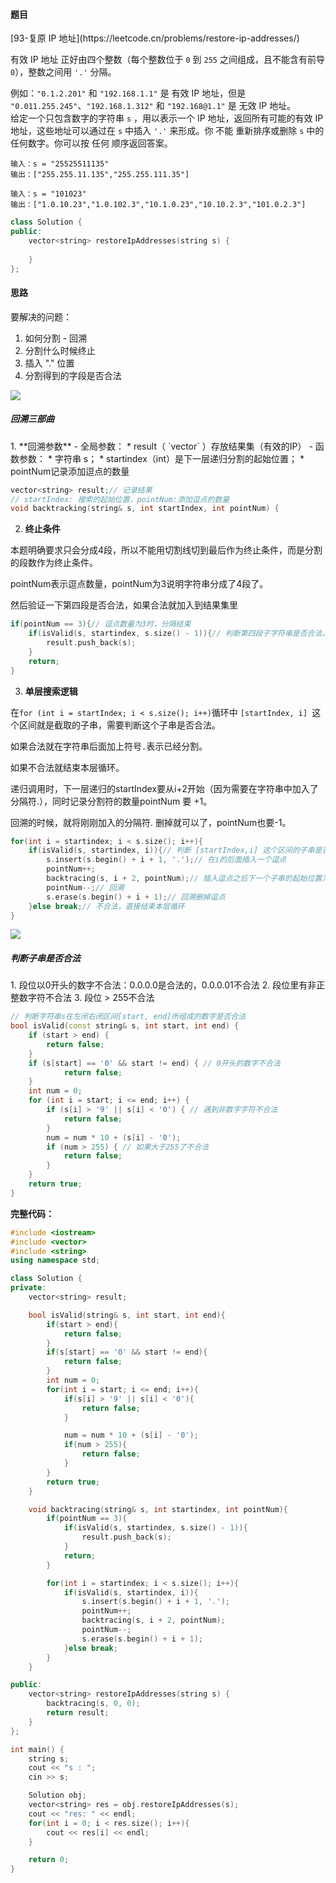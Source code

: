 <h4 id="QB3Ei">题目</h4>
[93-复原 IP 地址](https://leetcode.cn/problems/restore-ip-addresses/)

有效 IP 地址 正好由四个整数（每个整数位于 `0` 到 `255` 之间组成，且不能含有前导 `0`），整数之间用 `'.'` 分隔。

例如：`"0.1.2.201"` 和 `"192.168.1.1"` 是 有效 IP 地址，但是 `"0.011.255.245"`、`"192.168.1.312"` 和 `"192.168@1.1"` 是 无效 IP 地址。  
给定一个只包含数字的字符串 `s` ，用以表示一个 IP 地址，返回所有可能的有效 IP 地址，这些地址可以通过在 `s` 中插入 `'.'` 来形成。你 不能 重新排序或删除 `s` 中的任何数字。你可以按 任何 顺序返回答案。

```plain
输入：s = "25525511135"
输出：["255.255.11.135","255.255.111.35"]
```

```plain
输入：s = "101023"
输出：["1.0.10.23","1.0.102.3","10.1.0.23","10.10.2.3","101.0.2.3"]
```

```cpp
class Solution {
public:
    vector<string> restoreIpAddresses(string s) {
        
    }
};
```



<h4 id="BY7Se">思路</h4>
要解决的问题：

1. 如何分割 - 回溯
2. 分割什么时候终止
3. 插入 "." 位置
4. 分割得到的字段是否合法



![](https://cdn.nlark.com/yuque/0/2025/png/29336392/1750735449731-bb8ac578-373d-4414-82d8-9e9b6a671d3e.png)  


<h5 id="nkYwx">回溯三部曲</h5>
1. **回溯参数**
    - 全局参数：
        * result（ `vector<string>` ）存放结果集（有效的IP）
    - 函数参数：
        * 字符串 s；
        * startindex（int）是下一层递归分割的起始位置；
        * pointNum记录添加逗点的数量

```cpp
vector<string> result;// 记录结果
// startIndex: 搜索的起始位置，pointNum:添加逗点的数量
void backtracking(string& s, int startIndex, int pointNum) {
```

2. **终止条件**

本题明确要求只会分成4段，所以不能用切割线切到最后作为终止条件，而是分割的段数作为终止条件。

pointNum表示逗点数量，pointNum为3说明字符串分成了4段了。

然后验证一下第四段是否合法，如果合法就加入到结果集里

```cpp
if(pointNum == 3){// 逗点数量为3时，分隔结束
    if(isValid(s, startindex, s.size() - 1)){// 判断第四段子字符串是否合法，如果合法就放进result中
        result.push_back(s);
    }
    return;
}
```

3. **单层搜索逻辑**

在`for (int i = startIndex; i < s.size(); i++)`循环中 `[startIndex, i] `这个区间就是截取的子串，需要判断这个子串是否合法。

如果合法就在字符串后面加上符号`.`表示已经分割。

如果不合法就结束本层循环。

递归调用时，下一层递归的startIndex要从i+2开始（因为需要在字符串中加入了分隔符.），同时记录分割符的数量pointNum 要 +1。

回溯的时候，就将刚刚加入的分隔符. 删掉就可以了，pointNum也要-1。

```cpp
for(int i = startindex; i < s.size(); i++){
    if(isValid(s, startindex, i)){// 判断 [startIndex,i] 这个区间的子串是否合法
        s.insert(s.begin() + i + 1, '.');// 在i的后面插入一个逗点
        pointNum++;
        backtracing(s, i + 2, pointNum);// 插入逗点之后下一个子串的起始位置为i+2
        pointNum--;// 回溯
        s.erase(s.begin() + i + 1);// 回溯删掉逗点
    }else break;// 不合法，直接结束本层循环
}
```

![](https://cdn.nlark.com/yuque/0/2025/png/29336392/1750735472797-193ee2ee-1a77-4059-a3f8-9cb5849c165e.png)

<h5 id="WWFs7">判断子串是否合法</h5>
1. 段位以0开头的数字不合法：0.0.0.0是合法的，0.0.0.01不合法
2. 段位里有非正整数字符不合法
3. 段位  > 255不合法

```cpp
// 判断字符串s在左闭右闭区间[start, end]所组成的数字是否合法
bool isValid(const string& s, int start, int end) {
    if (start > end) {
        return false;
    }
    if (s[start] == '0' && start != end) { // 0开头的数字不合法
            return false;
    }
    int num = 0;
    for (int i = start; i <= end; i++) {
        if (s[i] > '9' || s[i] < '0') { // 遇到非数字字符不合法
            return false;
        }
        num = num * 10 + (s[i] - '0');
        if (num > 255) { // 如果大于255了不合法
            return false;
        }
    }
    return true;
}
```

**完整代码：**

```cpp
#include <iostream>
#include <vector>
#include <string>
using namespace std;

class Solution {
private:
    vector<string> result;

    bool isValid(string& s, int start, int end){
        if(start > end){
            return false;
        }
        if(s[start] == '0' && start != end){
            return false;
        }
        int num = 0;
        for(int i = start; i <= end; i++){
            if(s[i] > '9' || s[i] < '0'){
                return false;
            }

            num = num * 10 + (s[i] - '0');
            if(num > 255){
                return false;
            }
        }
        return true;
    }

    void backtracing(string& s, int startindex, int pointNum){
        if(pointNum == 3){
            if(isValid(s, startindex, s.size() - 1)){
                result.push_back(s);
            }
            return;
        }

        for(int i = startindex; i < s.size(); i++){
            if(isValid(s, startindex, i)){
                s.insert(s.begin() + i + 1, '.');
                pointNum++;
                backtracing(s, i + 2, pointNum);
                pointNum--;
                s.erase(s.begin() + i + 1);
            }else break;
        }
    }

public:
    vector<string> restoreIpAddresses(string s) {
        backtracing(s, 0, 0);
        return result;
    }
};

int main() {
    string s;
    cout << "s : ";
    cin >> s;

    Solution obj;
    vector<string> res = obj.restoreIpAddresses(s);
    cout << "res: " << endl;
    for(int i = 0; i < res.size(); i++){
        cout << res[i] << endl;
    }

    return 0;
}

```

